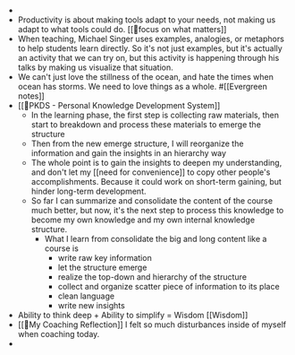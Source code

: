 - 
- Productivity is about making tools adapt to your needs, not making us adapt to what tools could do. [[🌱focus on what matters]]
- When teaching, Michael Singer uses examples, analogies, or metaphors to help students learn directly. So it's not just examples, but it's actually an activity that we can try on, but this activity is happening through his talks by making us visualize that situation.
- We can't just love the stillness of the ocean, and hate the times when ocean has storms. We need to love things as a whole. #[[Evergreen notes]]
- [[🌱PKDS - Personal Knowledge Development System]]
    -  In the learning phase, the first step is collecting raw materials, then start to breakdown and process these materials to emerge the structure
    - Then from the new emerge structure, I will reorganize the information and gain the insights in an hierarchy way
    - The whole point is to gain the insights to deepen my understanding, and don't let my [[need for convenience]] to copy other people's accomplishments. Because it could work on short-term gaining, but hinder long-term development.
    - So far I can summarize and consolidate the content of the course much better, but now, it's the next step to process this knowledge to become my own knowledge and my own internal knowledge structure.
        - What I learn from consolidate the big and long content like a course is 
            - write raw key information
            - let the structure emerge
            - realize the top-down and hierarchy of the structure
            - collect and organize scatter piece of information to its place
            -  clean language
            - write new insights
- Ability to think deep + Ability to simplify = Wisdom [[Wisdom]]
- [[🌱My Coaching Reflection]] I felt so much disturbances inside of myself when coaching today.
- 
